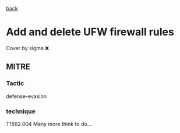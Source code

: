[back](../index.md)
# Add and delete UFW firewall rules
Cover by sigma :x: 
## MITRE
### Tactic
defense-evasion
### technique
T1562.004
Many more think to do...